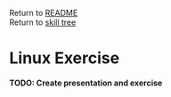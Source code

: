 Return to [README](../README.md) \
Return to [skill tree](skill_tree.md)

# Linux Exercise

**TODO: Create presentation and exercise**

